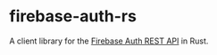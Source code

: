 # firebase-auth-rs
A client library for the [Firebase Auth REST API](https://firebase.google.com/docs/reference/rest/auth) in Rust.
